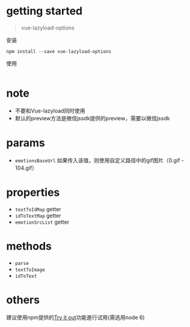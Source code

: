 # getting started

> vue-lazyload-options

安装
```
npm install --save vue-lazyload-options
```
使用
```

```

# note

+ 不要和Vue-lazyload同时使用
+ 默认的preview方法是微信jssdk提供的preview，需要以微信jssdk

# params

+ `emotionsBaseUrl` 如果传入该值，则使用自定义路径中的gif图片（0.gif - 104.gif）

# properties

+ `textToIdMap` getter
+ `idToTextMap` getter
+ `emotionSrcList` getter

# methods

+ `parse`
+ `textToImage`
+ `idToText`

# others

建议使用npm提供的[Try it out](https://runkit.com/npm/wechat-square-bracket-emotions)功能進行试用(需选用node 6)
